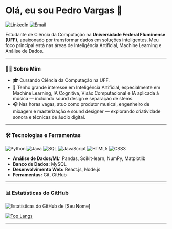 # Olá, eu sou Pedro Vargas 👋

[![LinkedIn](https://img.shields.io/badge/LinkedIn-0077B5?style=for-the-badge&logo=linkedin&logoColor=white)](https://www.linkedin.com/in/pedrovrgs/)
[![Email](https://img.shields.io/badge/Email-D14836?style=for-the-badge&logo=gmail&logoColor=white)](mailto:phvs2005@icloud.com)

Estudante de Ciência da Computação na **Universidade Federal Fluminense (UFF)**, apaixonado por transformar dados em soluções inteligentes. Meu foco principal está nas áreas de Inteligência Artificial, Machine Learning e Análise de Dados.

---

### 👨‍💻 Sobre Mim

- 🎓 Cursando Ciência da Computação na UFF.
- 🤖 Tenho grande interesse em Inteligência Artificial, especialmente em Machine Learning, IA Cognitiva, Visão Computacional e IA aplicada à música — incluindo sound design e separação de stems.
- 🎧 Nas horas vagas, atuo como produtor musical, engenheiro de mixagem e masterização e sound designer — explorando criatividade sonora e técnicas de áudio digital.

---

### 🛠️ Tecnologias e Ferramentas

![Python](https://img.shields.io/badge/Python-3776AB?style=for-the-badge&logo=python&logoColor=white)
![Java](https://img.shields.io/badge/Java-ED8B00?style=for-the-badge&logo=openjdk&logoColor=white)
![SQL](https://img.shields.io/badge/SQL-025E8C?style=for-the-badge&logo=postgresql&logoColor=white)
![JavaScript](https://img.shields.io/badge/JavaScript-F7DF1E?style=for-the-badge&logo=javascript&logoColor=black)
![HTML5](https://img.shields.io/badge/HTML5-E34F26?style=for-the-badge&logo=html5&logoColor=white)
![CSS3](https://img.shields.io/badge/CSS3-1572B6?style=for-the-badge&logo=css3&logoColor=white)

- **Análise de Dados/ML:** Pandas, Scikit-learn, NumPy, Matplotlib
- **Banco de Dados:** MySQL
- **Desenvolvimento Web:** React.js, Node.js
- **Ferramentas:** Git, GitHub

---

### 📊 Estatísticas do GitHub

![Estatísticas do GitHub de [Seu Nome]](https://github-readme-stats.vercel.app/api?username=pedrovrgss&show_icons=true&theme=ayu-mirage&include_all_commits=true&count_private=true)

[![Top Langs](https://github-readme-stats.vercel.app/api/top-langs/?username=pedrovrgss&layout=compact&langs_count=7&theme=ayu-mirage)](https://github.com/anuraghazra/github-readme-stats)

---
